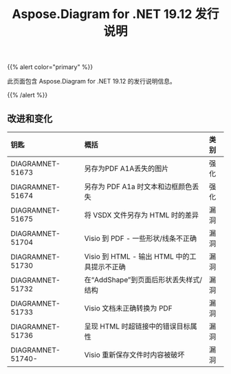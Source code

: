 ﻿---
title: Aspose.Diagram for .NET 19.12 发行说明
type: docs
weight: 10
url: /zh/net/aspose-diagram-for-net-19-12-release-notes/
---
{{% alert color="primary" %}} 

此页面包含 Aspose.Diagram for .NET 19.12 的发行说明信息。

{{% /alert %}} 
## **改进和变化**

|**钥匙**|**概括**|**类别**|
|:- |:- |:- |
|DIAGRAMNET-51673|另存为PDF A1A丢失的图片|强化|
|DIAGRAMNET-51674|另存为 PDF A1a 时文本和边框颜色丢失|强化|
|DIAGRAMNET-51675|将 VSDX 文件另存为 HTML 时的差异|漏洞|
|DIAGRAMNET-51704|Visio 到 PDF - 一些形状/线条不正确|漏洞|
|DIAGRAMNET-51730|Visio 到 HTML - 输出 HTML 中的工具提示不正确|漏洞|
|DIAGRAMNET-51732|在“AddShape”到页面后形状丢失样式/结构|漏洞|
|DIAGRAMNET-51733|Visio 文档未正确转换为 PDF|漏洞|
|DIAGRAMNET-51736|呈现 HTML 时超链接中的错误目标属性|漏洞|
|DIAGRAMNET-51740-|Visio 重新保存文件时内容被破坏|漏洞|



